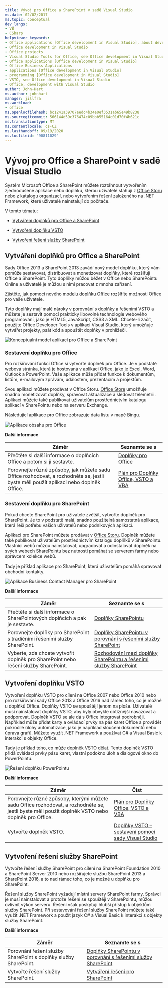 ```yaml
---
title: Vývoj pro Office a SharePoint v sadě Visual Studio
ms.date: 02/02/2017
ms.topic: conceptual
dev_langs:
- VB
- CSharp
helpviewer_keywords:
- Office applications [Office development in Visual Studio], about developing applications
- Office development in Visual Studio
- Office projects
- Visual Studio Tools for Office, see Office development in Visual Studio
- Office applications [Office development in Visual Studio]
- Office Business Applications
- applications [Office development in Visual Studio]
- programming [Office development in Visual Studio]
- VSTO, see Office development in Visual Studio
- Office, development with Visual Studio
author: John-Hart
ms.author: johnhart
manager: jillfra
ms.workload:
- office
ms.openlocfilehash: bc1241a39707eedc4b34e0ef3531ab65e49b8238
ms.sourcegitcommit: 566144d59c376474c09bbb55164c01d70f4b621c
ms.translationtype: MT
ms.contentlocale: cs-CZ
ms.lasthandoff: 09/19/2020
ms.locfileid: "90811029"
---
```

# <a name="office-and-sharepoint-development-in-visual-studio"></a>Vývoj pro Office a SharePoint v sadě Visual Studio
  Systém Microsoft Office a SharePoint můžete roztáhnout vytvořením zjednodušené aplikace nebo doplňku, kterou uživatelé stahují z [Office Storu](https://store.office.com/) nebo z katalogu organizací, nebo vytvořením řešení založeného na .NET Framework, které uživatelé nainstalují do počítače.

 V tomto tématu:

- [Vytváření doplňků pro Office a SharePoint](#Apps)

- [Vytvoření doplňku VSTO](#Add-ins)

- [Vytvoření řešení služby SharePoint](#Solutions)

## <a name="create-add-ins-for-office-and-sharepoint"></a><a name="Apps"></a> Vytváření doplňků pro Office a SharePoint
 Sady Office 2013 a SharePoint 2013 zavádí nový model doplňku, který vám pomůže sestavovat, distribuovat a monetizovat doplňky, které rozšiřují Office a SharePoint.  Tyto doplňky můžou běžet v Office nebo SharePointu Online a uživatelé je můžou s nimi pracovat z mnoha zařízení.

 Zjistěte, jak pomocí nového [modelu doplňku Office](/office/dev/add-ins/overview/office-add-ins) rozšíříte možnosti Office pro vaše uživatele.

 Tyto doplňky mají malé nároky v porovnání s doplňky a řešeními VSTO a můžete je sestavit pomocí prakticky libovolné technologie webového programování, jako je HTML5, JavaScript, CSS3 a XML.  Chcete-li začít, použijte Office Developer Tools v aplikaci Visual Studio, který umožňuje vytvářet projekty, psát kód a spouštět doplňky v prohlížeči.

 ![Konceptuální model aplikací pro Office a SharePoint](../vsto/media/officeandsharepointapps2015.png "Konceptuální model aplikací pro Office a SharePoint")

### <a name="build-an-office-add-in"></a>Sestavení doplňku pro Office
 Pro rozšiřování funkcí Office si vytvořte doplněk pro Office. Je v podstatě webová stránka, která je hostovaná v aplikaci Office, jako je Excel, Word, Outlook a PowerPoint. Vaše aplikace může přidat funkce k dokumentům, listům, e-mailovým zprávám, událostem, prezentacím a projektům.

 Svou aplikaci můžete prodávat v Office Storu.  [Office Store](https://store.office.com/) umožňuje snadno monetizovat doplňky, spravovat aktualizace a sledovat telemetrii. Aplikaci můžete také publikovat uživatelům prostřednictvím katalogu aplikací v SharePointu nebo na serveru Exchange.

 Následující aplikace pro Office zobrazuje data listu v mapě Bingu.

 ![Aplikace obsahu pro Office](../vsto/media/appforoffice.png "Aplikace obsahu pro Office")

 **Další informace**

|Záměr|Seznamte se s |
|--------|---------|
|Přečtěte si další informace o doplňcích Office a potom si ji sestavte.|[Doplňky pro Office](/office/dev/add-ins/publish/publish)|
|Porovnejte různé způsoby, jak můžete sadu Office rozhodovat, a rozhodněte se, jestli byste měli použít aplikaci nebo doplněk Office.|[Plán pro Doplňky Office, VSTO a VBA](/archive/blogs/officeapps/roadmap-for-apps-for-office-vsto-and-vba)|

### <a name="build-a-sharepoint-add-in"></a>Sestavení doplňku pro SharePoint
 Pokud chcete SharePoint pro uživatele zvětšit, vytvořte doplněk pro SharePoint. Je to v podstatě malá, snadno použitelná samostatná aplikace, která řeší potřebu vašich uživatelů nebo podnikových aplikací.

 Aplikaci pro SharePoint můžete prodávat v [Office Storu](https://store.office.com/). Doplněk můžete také publikovat uživatelům prostřednictvím katalogu doplňků v SharePointu.  Vlastníci webů můžou nainstalovat, upgradovat a odinstalovat doplněk na svých webech SharePointu bez nutnosti pomáhat se serverem farmy nebo správcem kolekce webů.

 Tady je příklad aplikace pro SharePoint, která uživatelům pomáhá spravovat obchodní kontakty.

 ![Aplikace Business Contact Manager pro SharePoint](../vsto/media/appforsharepoint.png "Aplikace Business Contact Manager pro SharePoint")

 **Další informace**

|Záměr|Seznamte se s |
|--------|---------|
|Přečtěte si další informace o SharePointových doplňcích a pak je sestavte.|[Doplňky SharePointu](/sharepoint/dev/sp-add-ins/sharepoint-add-ins)|
|Porovnejte doplňky pro SharePoint s tradičními řešeními služby SharePoint.|[Doplňky SharePointu v porovnání s řešeními služby SharePoint](/sharepoint/dev/general-development/sharepoint-server-application-lifecycle-management)|
|Vyberte, zda chcete vytvořit doplněk pro SharePoint nebo řešení služby SharePoint.|[Rozhodování mezi doplňky SharePointu a řešeními služby SharePoint](/sharepoint/dev/general-development/sharepoint-server-application-lifecycle-management)|

## <a name="create-a-vsto-add-in"></a><a name="Add-ins"></a> Vytvoření doplňku VSTO
 Vytvoření doplňku VSTO pro cílení na Office 2007 nebo Office 2010 nebo pro rozšiřování sady Office 2013 a Office 2016 nad rámec toho, co je možné u doplňků Office. Doplňky VSTO se spouštějí jenom na ploše. Uživatelé musí nainstalovat doplňky VSTO, aby byly obvykle obtížnější nasazovat a podporovat.  Doplněk VSTO se ale dá s Office integrovat podrobněji. Například může přidat karty a ovládací prvky na pás karet Office a provádět pokročilé úlohy automatizace, jako je například sloučení dokumentů nebo úprava grafů. Můžete využít .NET Framework a používat C# a Visual Basic k interakci s objekty Office.

 Tady je příklad toho, co může doplněk VSTO dělat. Tento doplněk VSTO přidá ovládací prvky pásu karet, vlastní podokno úloh a dialogové okno do PowerPointu.

 ![Řešení doplňku PowerPointu](../vsto/media/powerpointaddin.png "Řešení doplňku PowerPointu")

 **Další informace**

|Záměr|Číst|
|--------|----------|
|Porovnejte různé způsoby, kterými můžete sadu Office rozhodovat, a rozhodněte se, jestli byste měli použít doplněk VSTO nebo doplněk pro Office.|[Plán pro Doplňky Office, VSTO a VBA](/archive/blogs/officeapps/roadmap-for-apps-for-office-vsto-and-vba)|
|Vytvořte doplněk VSTO.|[Doplňky VSTO – sestavení pomocí sady Visual Studio](create-vsto-add-ins-for-office-by-using-visual-studio.md)|

## <a name="create-a-sharepoint-solution"></a><a name="Solutions"></a> Vytvoření řešení služby SharePoint
 Vytvořte řešení služby SharePoint pro cílení na SharePoint Foundation 2010 a SharePoint Server 2010 nebo rozšiřujete službu SharePoint 2013 a SharePoint 2016, a to nad rámec toho, co je možné u doplňku pro SharePoint.

 Řešení služby SharePoint vyžadují místní servery SharePoint farmy. Správci je musí nainstalovat a protože řešení se spouštějí v SharePointu, můžou ovlivnit výkon serveru. Řešení však poskytují hlubší přístup k objektům služby SharePoint. Při sestavování řešení služby SharePoint můžete také využít .NET Framework a použít jazyk C# a Visual Basic k interakci s objekty služby SharePoint.

 **Další informace**

|Záměr|Seznamte se s |
|--------|---------|
|Porovnání řešení služby SharePoint s doplňky služby SharePoint.|[Doplňky SharePointu v porovnání s řešeními služby SharePoint](/sharepoint/dev/general-development/sharepoint-server-application-lifecycle-management)|
|Vytvořte řešení služby SharePoint.|[Vytváření řešení pro SharePoint](../sharepoint/create-sharepoint-solutions.md)|